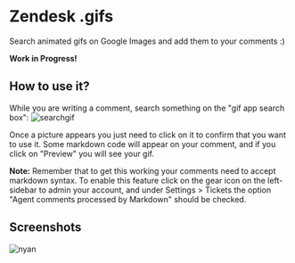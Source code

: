 # Zendesk .gifs

Search animated gifs on Google Images and add them to your comments :)

**Work in Progress!**

## How to use it?
While you are writing a comment, search something on the "gif app search box":
![searchgif](https://cloud.githubusercontent.com/assets/743386/5086399/d44579cc-6f13-11e4-81b2-c0bd240254cb.png)

Once a picture appears you just need to click on it to confirm that you want to use it. Some markdown code will appear on your comment, and if you click on "Preview" you will see your gif.

**Note:** Remember that to get this working your comments need to accept markdown syntax. To enable this feature click on the gear icon on the left-sidebar to admin your account, and under Settings > Tickets the option "Agent comments processed by Markdown" should be checked.

## Screenshots

![nyan](https://cloud.githubusercontent.com/assets/743386/5086670/3a60e2c0-6f17-11e4-8fc5-b6401499155a.gif)
